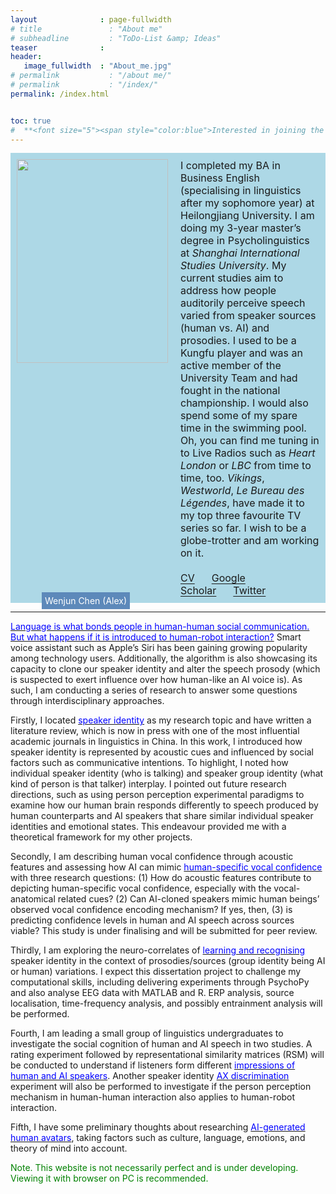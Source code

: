 ```yaml
---
layout              : page-fullwidth
# title               : "About me"
# subheadline         : "ToDo-List &amp; Ideas"
teaser              : 
header:
   image_fullwidth  : "About_me.jpg"
# permalink           : "/about me/"
# permalink           : "/index/"
permalink: /index.html


toc: true
#  **<font size="5"><span style="color:blue">Interested in joining the SoBA Lab?</span></font>**
---
```

<div class="batch">
  <div class="image-container">
    <img class="main-image" src="{{ site.urlimg }}Alex_photo_1.jpg" alt="">
    <div class="overlay">Wenjun Chen (Alex)</div>
  </div>
  <p class="text">I completed my BA in Business English (specialising in linguistics after my sophomore year) at Heilongjiang University. I am doing my 3-year master’s degree in Psycholinguistics at <em>Shanghai International Studies University</em>. My current studies aim to address how people auditorily perceive speech varied from speaker sources (human vs. AI) and prosodies. I used to be a Kungfu player and was an active member of the University Team and had fought in the national championship. I would also spend some of my spare time in the swimming pool. Oh, you can find me tuning in to Live Radios such as <em>Heart London</em> or <em>LBC</em> from time to time, too.  <em>Vikings</em>, <em>Westworld</em>, <em>Le Bureau des Légendes</em>, have made it to my top three favourite TV series so far. I wish to be a globe-trotter and am working on it. <br/> <br/> <a href="https://raw.githubusercontent.com/wenjunchen29/web/main/files/CV_Wenjun_CHEN.pdf" target="_blank" style="text-decoration: underline; text-underline-offset: 3px;">CV</a>&nbsp;&nbsp;&nbsp;&nbsp;&nbsp;&nbsp;<a href="https://scholar.google.co.uk/citations?user=MOPUcx8AAAAJ&hl=zh-TW" target="_blank" style="text-decoration: underline; text-underline-offset: 3px;">Google Scholar</a>&nbsp;&nbsp;&nbsp;&nbsp;&nbsp;&nbsp;<a href="https://twitter.com/wenjunchen_alex" target="_blank" style="text-decoration: underline; text-underline-offset: 3px;">Twitter</a></p>
</div>

<style>
.batch {
  background-color: lightblue;
  margin: 0px;
  display: flex;
}

.image-container {
  position: relative;
  flex-basis: 40%;
}

.main-image {
  width: 242px; 
  height: 325.5px;
  padding: 10px;
}

.overlay {
  position: absolute;
  bottom: -10px; 
  left: 50px; 
  padding: 5px;
  /* background-color: #113b60; */
  background-color: #5d89ba;
  color: white;
}

.text {
  font-size: 16px;
  margin: 10px;
  flex-basis: 120%;
}
</style>


---

<!-- **Keywords for my academic interest:** AI voice-cloning; Speaker identity; Vocal confidence; AI-generated avatar; Learning; EEG; fMRI -->



 <a href="https://www.youtube.com/watch?v=dctcfxw13AQ"><span style="color:blue">Language is what bonds people in human-human social communication. But what happens if it is introduced to human-robot interaction?</span></a> Smart voice assistant such as Apple’s Siri has been gaining growing popularity among technology users. Additionally, the algorithm is also showcasing its capacity to clone our speaker identity and alter the speech prosody (which is suspected to exert influence over how human-like an AI voice is). As such, I am conducting a series of research to answer some questions through interdisciplinary approaches.

Firstly, I located <a href="https://www.science.org/doi/10.1126/science.1210277"><span style="color:blue">speaker identity</span></a> as my research topic and have written a literature review, which is now in press with one of the most influential academic journals in linguistics in China. In this work, I introduced how speaker identity is represented by acoustic cues and influenced by social factors such as communicative intentions. To highlight, I noted how individual speaker identity (who is talking) and speaker group identity (what kind of person is that talker) interplay. I pointed out future research directions, such as using person perception experimental paradigms to examine how our human brain responds differently to speech produced by human counterparts and AI speakers that share similar individual speaker identities and emotional states. This endeavour provided me with a theoretical framework for my other projects. 
 
Secondly, I am describing human vocal confidence through acoustic features and assessing how AI can mimic <a href="https://psycnet.apa.org/doi/10.1016/j.specom.2017.01.011"><span style="color:blue">human-specific vocal confidence</span></a> with three research questions: (1) How do acoustic features contribute to depicting human-specific vocal confidence, especially with the vocal-anatomical related cues? (2) Can AI-cloned speakers mimic human beings’ observed vocal confidence encoding mechanism? If yes, then, (3) is predicting confidence levels in human and AI speech across sources viable? This study is under finalising and will be submitted for peer review. 

Thirdly, I am exploring the neuro-correlates of <a href="https://www.jneurosci.org/content/34/33/10821"><span style="color:blue">learning and recognising</span></a> speaker identity in the context of prosodies/sources (group identity being AI or human) variations. I expect this dissertation project to challenge my computational skills, including delivering experiments through PsychoPy and also analyse EEG data with MATLAB and R. ERP analysis, source localisation, time-frequency analysis, and possibly entrainment analysis will be performed. 

Fourth, I am leading a small group of linguistics undergraduates to investigate the social cognition of human and AI speech in two studies. A rating experiment followed by representational similarity matrices (RSM) will be conducted to understand if listeners form different <a href="https://www.sciencedirect.com/science/article/abs/pii/S074756320200081X"><span style="color:blue">impressions of human and AI speakers</span></a>. Another speaker identity <a href="https://www.pnas.org/doi/full/10.1073/pnas.1401383111
"><span style="color:blue">AX discrimination</span></a> experiment will also be performed to investigate if the person perception mechanism in human-human interaction also applies to human-robot interaction.



Fifth, I have some preliminary thoughts about researching <a href="https://www.youtube.com/watch?v=U0HNdsxC8YU&t=248s"><span style="color:blue">AI-generated human avatars</span></a>, taking factors such as culture, language, emotions, and theory of mind into account. 



<span style="color:green">Note. This website is not necessarily perfect and is under developing. Viewing it with browser on PC is recommended.</span>
